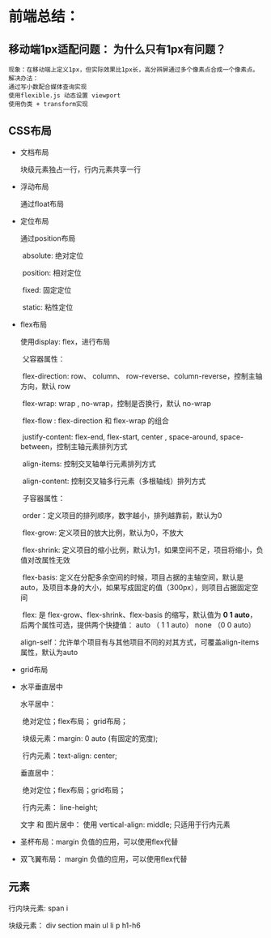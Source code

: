 # 前端总结：
## 移动端1px适配问题： 为什么只有1px有问题？
    现象：在移动端上定义1px，但实际效果比1px长，高分辨屏通过多个像素点合成一个像素点。
    解决办法： 
    通过写小数配合媒体查询实现
    使用flexible.js 动态设置 viewport
    使用伪类 + transform实现

## CSS布局

+ 文档布局

  块级元素独占一行，行内元素共享一行

+ 浮动布局

  通过float布局

+ 定位布局

  通过position布局

  ​	absolute: 绝对定位

  ​	position: 相对定位

  ​	fixed: 固定定位

  ​	static: 粘性定位

+ flex布局

  使用display: flex，进行布局

  ​	父容器属性： 

  ​		flex-direction: row、 column、 row-reverse、column-reverse，控制主轴方向，默认 row

  ​		flex-wrap: wrap , no-wrap，控制是否换行，默认 no-wrap

  ​		flex-flow : flex-direction 和 flex-wrap 的组合

  ​		justify-content: flex-end, flex-start, center , space-around, space-between，控制主轴元素排列方式

  ​		align-items:	控制交叉轴单行元素排列方式

  ​		align-content:  控制交叉轴多行元素（多根轴线）排列方式

  ​	子容器属性：

  ​		order：定义项目的排列顺序，数字越小，排列越靠前，默认为0

  ​		flex-grow: 定义项目的放大比例，默认为0，不放大

  ​		flex-shrink: 定义项目的缩小比例，默认为1，如果空间不足，项目将缩小，负值对改属性无效

  ​		flex-basis: 定义在分配多余空间的时候，项目占据的主轴空间，默认是auto，及项目本身的大小，如果写成固定的值（300px），则项目占据固定空间

  ​		flex: 是 flex-grow、flex-shrink、flex-basis 的缩写，默认值为 **0 1 auto**，后两个属性可选，提供两个快捷值： auto （ 1 1 auto） none （0 0 auto）

  ​		align-self：允许单个项目有与其他项目不同的对其方式，可覆盖align-items属性，默认为auto

+ grid布局

+ 水平垂直居中

  水平居中：

  ​		绝对定位；flex布局； grid布局；

  ​		块级元素：margin: 0 auto (有固定的宽度); 

  ​		行内元素：text-align: center; 

  垂直居中：

  ​		绝对定位；flex布局；grid布局；

  ​		行内元素： line-height; 

  文字 和 图片居中： 使用 vertical-align: middle; 只适用于行内元素

+ 圣杯布局：margin 负值的应用，可以使用flex代替

+ 双飞翼布局： margin 负值的应用，可以使用flex代替

## 元素

行内块元素: span i 

块级元素： div  section  main  ul  li  p  h1-h6